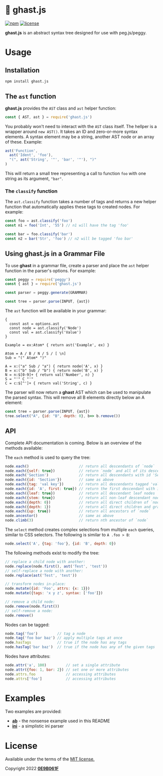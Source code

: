 # 🏰 **ghast.js**
[![npm][icon-ver]][pkg]
[![license][icon-lic]][license]

**ghast.js** is an abstract syntax tree designed for use with peg.js/peggy.

# Usage

## Installation

```sh
npm install ghast.js
```

## The `ast` function

**ghast.js** provides the `AST` class and `ast` helper function:

```javascript
const { AST, ast } = require('ghast.js')
```

You probably won't need to interact with the `AST` class itself. The hellper is
a wrapper around `new AST()`. It takes an ID and zero-or-more syntax elements.
A syntax element may be a string, another AST node or an array of these.
Example:

```javascript
ast('Function',
  ast('Ident', 'foo'),
  "(", ast('String', '"', 'bar', '"'), ")"
)
```

This will return a small tree representing a call to function `foo` with one
string as its argument, `"bar"`.

### The `classify` function

The `ast.classify` function takes a number of tags and returns a new helper
function that automatically applies these tags to created nodes. For example:

```javascript
const foo = ast.classify('foo')
const n1 = foo('Int', '55') // n1 will have the tag 'foo'

const bar = foo.classify('bar')
const n2 = bar('Str', 'foo') // n2 will be tagged 'foo bar'
```

## Using **ghast.js** in a Grammar File

To use **ghast** in a grammar file, create a parser and place the `ast` helper
function in the parser's options. For example:

```javascript
const peggy = require('peggy')
const { ast } = require('ghast.js')

const parser = peggy.generate(GRAMMAR)

const tree = parser.parse(INPUT, {ast})
```

The `ast` function will be available in your grammar:

```pegjs
{
  const ast = options.ast
  const node = ast.classify('Node')
  const val = ast.classify('Value')
}

Example = ex:Atom* { return ast('Example', ex) }

Atom = A / B / N / S / [ \n]
Sub = "(" Atom* ")"

A = x:("a" Sub / "a") { return node('A', x) }
B = x:("b" Sub / "b") { return node('B', x) }
N = n:$[0-9]+ { return val('Number', n) }
S = "'" C "'"
C = c:$[^']+ { return val('String', c) }
```

The parser will now return a **ghast** AST which can be used to manipulate the
parsed syntax. This will remove all B elements directly below an A element:

```javascript
const tree = parser.parse(INPUT, {ast})
tree.select("A", {id: "B", depth: 0}, b=> b.remove())
```

## API

Complete API documentation is coming. Below is an overview of the methods
available:

The `each` method is used to query the tree:

```javascript
node.each()                       // return all descendants of `node`
node.each({self: true})           // return `node` and all of its descendants
node.each('Section')              // return all descendants with id 'Section'
node.each({id: 'Section'})        // same as above
node.each({tag: 'val key'})       // return all descendants tagged 'val' or 'key'
node.each({id: 'A', first: true}) // return the first descendant with id 'A'
node.each({leaf: true})           // return all descendant leaf nodes
node.each({stem: true})           // return all non-leaf descendant nodes
node.each({depth: 0})             // return all direct children of `node`
node.each({depth: 1})             // return all direct children and grandchildren
node.each({up: true})             // return all ancestors of `node`
node.ancestor()                   // same as above
node.climb(3)                     // return nth ancestor of `node`
```

The `select` method creates complex selections from multiple `each` queries,
similar to CSS selectors. The following is similar to `A .foo > B`:

```javascript
node.select('A', {tag: 'foo'}, {id: 'B', depth: 0})
```

The following methods exist to modify the tree:

```javascript
// replace a child node with another:
node.replace(node.first(), ast('Test', 'test'))
// self-replace a node with another:
node.replace(ast('Test', 'test'))

// transform nodes in-place:
node.mutate({id: 'Foo', attrs: {x: 1}})
node.mutate({tags: 'x y z', syntax: ['foo']})

// remove a child node:
node.remove(node.first())
// self-remove a node:
node.remove()
```

Nodes can be tagged:

```javascript
node.tag('foo')         // tag a node
node.tag('foo bar baz') // apply multiple tags at once
node.hasTags            // true if the node has any tags
node.hasTag('bar baz')  // true if the node has any of the given tags
```

Nodes have attributes:

```javascript
node.attr('a', 100)         // set a single attribute
node.attr({foo: 1, bar: 2}) // set one or more attributes
node.attrs.foo              // accessing attributes
node.attrs['foo']           // accessing attributes
```

# Examples

Two examples are provided:

* **[ab][ex-ab]** - the nonsense example used in this README
* **[ini][ex-ini]** - a simplistic ini parser

# License

Available under the terms of the [MIT license.][license]

Copyright 2022 **[0E9B061F][gh]**


[gh]:https://github.com/0E9B061F
[license]:https://github.com/0E9B061F/ghast.js/blob/master/LICENSE
[pkg]:https://www.npmjs.com/package/ghast.js
[ex-ab]:https://github.com/0E9B061F/ghast.js/blob/master/example/ab
[ex-ini]:https://github.com/0E9B061F/ghast.js/blob/master/example/ini

[icon-ver]:https://img.shields.io/npm/v/ghast.js.svg?style=flat-square
[icon-lic]:https://img.shields.io/github/license/0E9B061F/ghast.js.svg?style=flat-square

